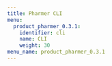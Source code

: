 ```yaml
---
title: Pharmer CLI
menu:
  product_pharmer_0.3.1:
    identifier: cli
    name: CLI
    weight: 30
menu_name: product_pharmer_0.3.1
---
```

